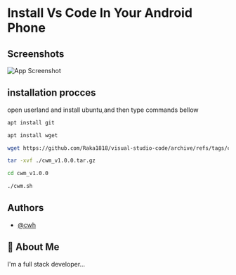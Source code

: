 
# Install Vs Code In Your Android Phone


## Screenshots

![App Screenshot](https://via.placeholder.com/468x300?text=App+Screenshot+Here)


## installation procces

 





open userland and install ubuntu,and then type commands bellow


```bash
apt install git
```
```bash
apt install wget

``` 
```bash
wget https://github.com/Raka1818/visual-studio-code/archive/refs/tags/cwm_v1.0.0.tar.gz
```
```bash
tar -xvf ./cwm_v1.0.0.tar.gz
```
```bash
cd cwm_v1.0.0
```
```bash
./cwm.sh
```

## Authors

- [@cwh](https://github.com/Raka1818/visual-studio-code)


## 🚀 About Me
I'm a full stack developer...

